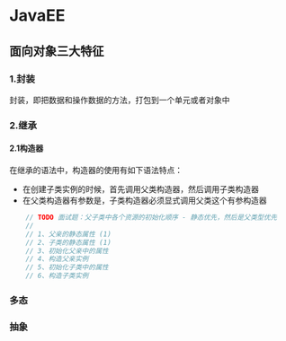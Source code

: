 # JavaEE

## 面向对象三大特征

### 1.封装
封装，即把数据和操作数据的方法，打包到一个单元或者对象中

### 2.继承

#### 2.1构造器

在继承的语法中，构造器的使用有如下语法特点：

- 在创建子类实例的时候，首先调用父类构造器，然后调用子类构造器
- 在父类构造器有参数是，子类构造器必须显式调用父类这个有参构造器

```java
    // TODO 面试题：父子类中各个资源的初始化顺序 - 静态优先，然后是父类型优先
    //
    // 1、父亲的静态属性 (1)
    // 2、子类的静态属性 (1)
    // 3、初始化父亲中的属性
    // 4、构造父亲实例
    // 5、初始化子类中的属性
    // 6、构造子类实例
```



### 多态

### 抽象



## 